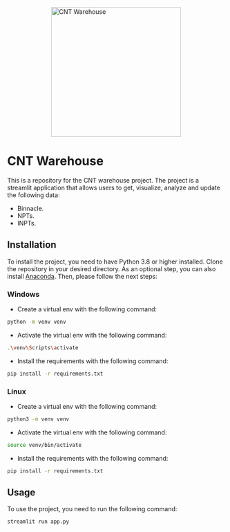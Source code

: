 <img src="./1. Imagenes/CNT Warehouse.png" alt="CNT Warehouse" height="300px" style="display: block; margin: auto;" />

# CNT Warehouse

This is a repository for the CNT warehouse project. The project is a streamlit application
that allows users to get, visualize, analyze and update the following data:

- Binnacle.
- NPTs.
- INPTs.

## Installation

To install the project, you need to have Python 3.8 or higher installed. Clone the repository in your desired directory. As an optional step, you can also install [Anaconda](https://www.anaconda.com/). Then, please follow the next steps:

### Windows

- Create a virtual env with the following command:

```bash
python -m venv venv
```

- Activate the virtual env with the following command:

```bash
.\venv\Scripts\activate
```

- Install the requirements with the following command:

```bash
pip install -r requirements.txt
```

### Linux

- Create a virtual env with the following command:

```bash
python3 -m venv venv
```

- Activate the virtual env with the following command:

```bash
source venv/bin/activate
```

- Install the requirements with the following command:

```bash
pip install -r requirements.txt
```

## Usage

To use the project, you need to run the following command:

```bash
streamlit run app.py
```
